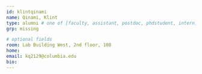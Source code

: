 ```yaml
---
id: klintqinami
name: Qinami, Klint
type: alumni # one of [faculty, assistant, postdoc, phdstudent, intern]
grp: missing

# optional fields
room: Lab Building West, 2nd floor, 108
home: 
email: kq2129@columbia.edu
bio:
---
```

